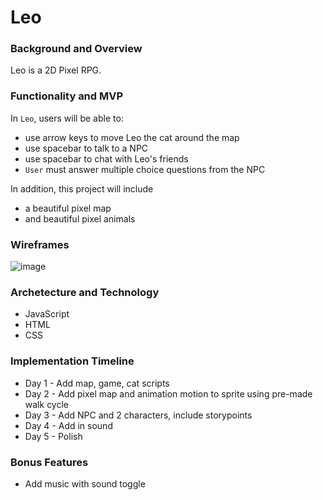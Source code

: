 # Leo

### Background and Overview

Leo is a 2D Pixel RPG. 

### Functionality and MVP

In `Leo`, users will be able to:

  * use arrow keys to move Leo the cat around the map
  * use spacebar to talk to a NPC
  * use spacebar to chat with Leo's friends
  * `User` must answer multiple choice questions from the NPC
  
In addition, this project will include

  * a beautiful pixel map
  * and beautiful pixel animals
  
### Wireframes

![image](https://user-images.githubusercontent.com/72277593/113520807-afe12180-9563-11eb-8e7c-20f65bfa4f7a.png)

### Archetecture and Technology

  * JavaScript
  * HTML
  * CSS

### Implementation Timeline

  * Day 1 - Add map, game, cat scripts
  * Day 2 - Add pixel map and animation motion to sprite using pre-made walk cycle
  * Day 3 - Add NPC and 2 characters, include storypoints
  * Day 4 - Add in sound
  * Day 5 - Polish

### Bonus Features

  * Add music with sound toggle
